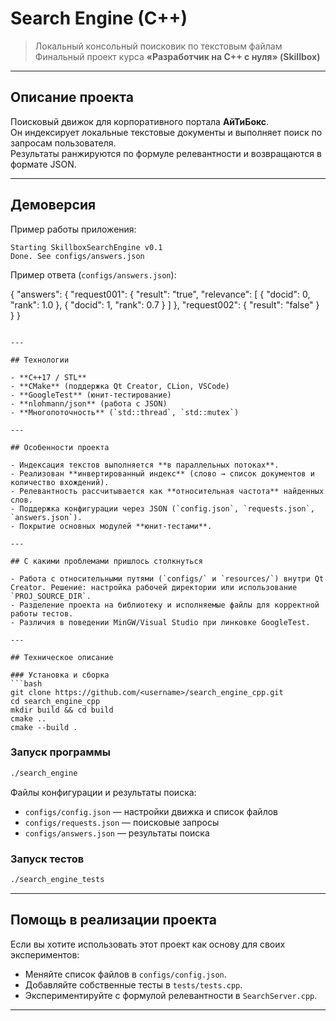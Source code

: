 # Search Engine (C++)

> Локальный консольный поисковик по текстовым файлам  
> Финальный проект курса **«Разработчик на C++ с нуля» (Skillbox)**

---

## Описание проекта

Поисковый движок для корпоративного портала **АйТиБокс**.  
Он индексирует локальные текстовые документы и выполняет поиск по запросам пользователя.  
Результаты ранжируются по формуле релевантности и возвращаются в формате JSON.  

---

## Демоверсия

Пример работы приложения:

```
Starting SkillboxSearchEngine v0.1
Done. See configs/answers.json
```

Пример ответа (`configs/answers.json`):

{
  "answers": {
    "request001": {
      "result": "true",
      "relevance": [
        { "docid": 0, "rank": 1.0 },
        { "docid": 1, "rank": 0.7 }
      ]
    },
    "request002": {
      "result": "false"
    }
  }
}
```

---

## Технологии

- **C++17 / STL**  
- **CMake** (поддержка Qt Creator, CLion, VSCode)  
- **GoogleTest** (юнит-тестирование)  
- **nlohmann/json** (работа с JSON)  
- **Многопоточность** (`std::thread`, `std::mutex`)  

---

## Особенности проекта

- Индексация текстов выполняется **в параллельных потоках**.  
- Реализован **инвертированный индекс** (слово → список документов и количество вхождений).  
- Релевантность рассчитывается как **относительная частота** найденных слов.  
- Поддержка конфигурации через JSON (`config.json`, `requests.json`, `answers.json`).  
- Покрытие основных модулей **юнит-тестами**.  

---

## С какими проблемами пришлось столкнуться

- Работа с относительными путями (`configs/` и `resources/`) внутри Qt Creator. Решение: настройка рабочей директории или использование `PROJ_SOURCE_DIR`.  
- Разделение проекта на библиотеку и исполняемые файлы для корректной работы тестов.  
- Различия в поведении MinGW/Visual Studio при линковке GoogleTest.  

---

## Техническое описание

### Установка и сборка
```bash
git clone https://github.com/<username>/search_engine_cpp.git
cd search_engine_cpp
mkdir build && cd build
cmake ..
cmake --build .
```

### Запуск программы
```bash
./search_engine
```

Файлы конфигурации и результаты поиска:  
- `configs/config.json` — настройки движка и список файлов  
- `configs/requests.json` — поисковые запросы  
- `configs/answers.json` — результаты поиска  

### Запуск тестов
```bash
./search_engine_tests
```

---

## Помощь в реализации проекта

Если вы хотите использовать этот проект как основу для своих экспериментов:  
- Меняйте список файлов в `configs/config.json`.  
- Добавляйте собственные тесты в `tests/tests.cpp`.  
- Экспериментируйте с формулой релевантности в `SearchServer.cpp`.  

---


